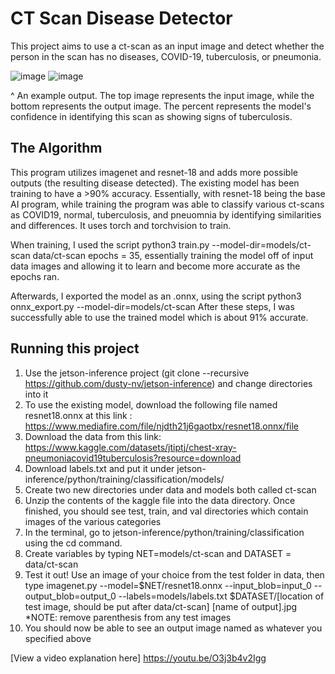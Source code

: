# CT Scan Disease Detector
This project aims to use a ct-scan as an input image and detect whether the person in the scan has no diseases, COVID-19, tuberculosis, or pneumonia. 


![image](https://github.com/randomparrot/nano-projects/assets/68300789/1a5b2a2c-6627-4370-9725-1e95e5081729)
![image](https://github.com/randomparrot/nano-projects/assets/68300789/fa554b81-7b85-4fba-8f02-8d0db2df52ad)



^ An example output. The top image represents the input image, while the bottom represents the output image. The percent represents the model's confidence in identifying this scan as showing signs of tuberculosis.

## The Algorithm

This program utilizes imagenet and resnet-18 and adds more possible outputs (the resulting disease detected). The existing model has been training to have a >90% accuracy. Essentially, with resnet-18 being
the base AI program, while training the program was able to classify various ct-scans as COVID19, normal, tuberculosis, and pneuomnia by identifying similarities and differences. It uses torch and torchvision
to train.

When training, I used the script python3 train.py --model-dir=models/ct-scan data/ct-scan epochs = 35, essentially training the model off of input data images and allowing it to learn and become more accurate as the epochs ran. 

Afterwards, I exported the model as an .onnx, using the script python3 onnx_export.py --model-dir=models/ct-scan
After these steps, I was successfully able to use the trained model which is about 91% accurate.

## Running this project

1. Use the jetson-inference project (git clone --recursive https://github.com/dusty-nv/jetson-inference) and change directories into it 
2. To use the existing model, download the following file named resnet18.onnx at this link : https://www.mediafire.com/file/njdth21j6gaotbx/resnet18.onnx/file
3. Download the data from this link: https://www.kaggle.com/datasets/jtiptj/chest-xray-pneumoniacovid19tuberculosis?resource=download
4. Download labels.txt and put it under jetson-inference/python/training/classification/models/
5. Create two new directories under data and models both called ct-scan
6. Unzip the contents of the kaggle file into the data directory. Once finished, you should see test, train, and val directories which contain images of the various categories
7. In the terminal, go to jetson-inference/python/training/classification using the cd command.
8. Create variables by typing NET=models/ct-scan and DATASET = data/ct-scan
9. Test it out! Use an image of your choice from the test folder in data, then type imagenet.py --model=$NET/resnet18.onnx --input_blob=input_0 --output_blob=output_0 --labels=models/labels.txt $DATASET/[location of test image, should be put after data/ct-scan] [name of output].jpg
   *NOTE: remove parenthesis from any test images
10. You should now be able to see an output image named as whatever you specified above

[View a video explanation here]
https://youtu.be/O3j3b4v2Igg
